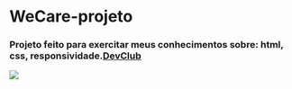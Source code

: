 # <h1>WeCare-projeto</h1>

<h3> Projeto feito para exercitar meus conhecimentos sobre: html, css, responsividade.<a href="https://rodolfomori.com.br/devclub">DevClub</h3>
  
  <img src="https://github.com/SamanthaQueiroz/WeCare-projeto/blob/master/imagem/Captura%20de%20Tela%202022-07-25%20%C3%A0s%2017.27.21.png?raw=true">
  <br/>
  <br/>
  
  
  
  
  
